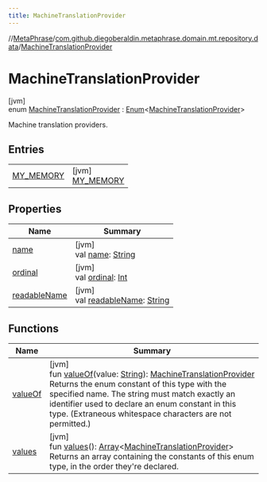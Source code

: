```yaml
---
title: MachineTranslationProvider
---
```

//[MetaPhrase](../../../index.html)/[com.github.diegoberaldin.metaphrase.domain.mt.repository.data](../index.html)/[MachineTranslationProvider](index.html)



# MachineTranslationProvider



[jvm]\
enum [MachineTranslationProvider](index.html) : [Enum](https://kotlinlang.org/api/latest/jvm/stdlib/kotlin/-enum/index.html)&lt;[MachineTranslationProvider](index.html)&gt; 

Machine translation providers.



## Entries


| | |
|---|---|
| [MY_MEMORY](-m-y_-m-e-m-o-r-y/index.html) | [jvm]<br>[MY_MEMORY](-m-y_-m-e-m-o-r-y/index.html) |


## Properties


| Name | Summary |
|---|---|
| [name](../../com.github.diegoberaldin.metaphrase.domain.project.data/-translation-unit-type-filter/-t-r-a-n-s-l-a-t-a-b-l-e/index.html#-372974862%2FProperties%2F2137835383) | [jvm]<br>val [name](../../com.github.diegoberaldin.metaphrase.domain.project.data/-translation-unit-type-filter/-t-r-a-n-s-l-a-t-a-b-l-e/index.html#-372974862%2FProperties%2F2137835383): [String](https://kotlinlang.org/api/latest/jvm/stdlib/kotlin/-string/index.html) |
| [ordinal](../../com.github.diegoberaldin.metaphrase.domain.project.data/-translation-unit-type-filter/-t-r-a-n-s-l-a-t-a-b-l-e/index.html#-739389684%2FProperties%2F2137835383) | [jvm]<br>val [ordinal](../../com.github.diegoberaldin.metaphrase.domain.project.data/-translation-unit-type-filter/-t-r-a-n-s-l-a-t-a-b-l-e/index.html#-739389684%2FProperties%2F2137835383): [Int](https://kotlinlang.org/api/latest/jvm/stdlib/kotlin/-int/index.html) |
| [readableName](readable-name.html) | [jvm]<br>val [readableName](readable-name.html): [String](https://kotlinlang.org/api/latest/jvm/stdlib/kotlin/-string/index.html) |


## Functions


| Name | Summary |
|---|---|
| [valueOf](value-of.html) | [jvm]<br>fun [valueOf](value-of.html)(value: [String](https://kotlinlang.org/api/latest/jvm/stdlib/kotlin/-string/index.html)): [MachineTranslationProvider](index.html)<br>Returns the enum constant of this type with the specified name. The string must match exactly an identifier used to declare an enum constant in this type. (Extraneous whitespace characters are not permitted.) |
| [values](values.html) | [jvm]<br>fun [values](values.html)(): [Array](https://kotlinlang.org/api/latest/jvm/stdlib/kotlin/-array/index.html)&lt;[MachineTranslationProvider](index.html)&gt;<br>Returns an array containing the constants of this enum type, in the order they're declared. |

